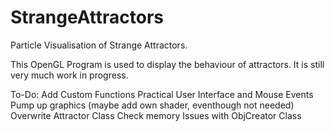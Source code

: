 # StrangeAttractors
Particle Visualisation of Strange Attractors. 

This OpenGL Program is used to display the behaviour of attractors. It is still very much work in progress. 

To-Do:
Add Custom Functions
Practical User Interface and Mouse Events
Pump up graphics (maybe add own shader, eventhough not needed)
Overwrite Attractor Class
Check memory Issues with ObjCreator Class
